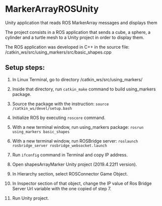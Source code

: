 # MarkerArrayROSUnity
Unity application that reads ROS MarkerArray messages and displays them

The project consists in a ROS application that sends a cube, a sphere, a cylinder and a turtle mesh to a Unity project in order to display them.

The ROS application was developed in C++ in the source file:
/catkin_ws/src/using_markers/src/basic_shapes.cpp


## Setup steps:

1. In Linux Terminal, go to directory /catkin_ws/src/using_markers/

2. Inside that directory, run `catkin_make` command to build using_markers package.

3. Source the package with the instruction:
   `source /catkin_ws/devel/setup.bash`  

4. Initialize ROS by executing `roscore` command.

5. With a new terminal window, run using_markers package:
   `rosrun using_markers basic_shapes`

6. With a new terminal window, run ROSBridge server:
   `roslaunch rosbridge_server rosbridge_websocket.launch`
   
7. Run `ifconfig` command in Terminal and copy IP address.
   
8. Open shapesArrayMarker Unity project (2019.4.22f1 version).

9. In Hierarchy section, select ROSConnector Game Object. 

10. In Inspector section of that object, change the IP value of Ros Bridge Server Url variable with the one copied of step 7.

11. Run Unity project.



